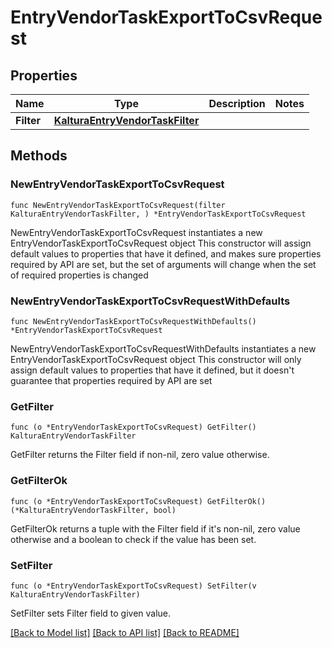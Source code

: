 # EntryVendorTaskExportToCsvRequest

## Properties

Name | Type | Description | Notes
------------ | ------------- | ------------- | -------------
**Filter** | [**KalturaEntryVendorTaskFilter**](KalturaEntryVendorTaskFilter.md) |  | 

## Methods

### NewEntryVendorTaskExportToCsvRequest

`func NewEntryVendorTaskExportToCsvRequest(filter KalturaEntryVendorTaskFilter, ) *EntryVendorTaskExportToCsvRequest`

NewEntryVendorTaskExportToCsvRequest instantiates a new EntryVendorTaskExportToCsvRequest object
This constructor will assign default values to properties that have it defined,
and makes sure properties required by API are set, but the set of arguments
will change when the set of required properties is changed

### NewEntryVendorTaskExportToCsvRequestWithDefaults

`func NewEntryVendorTaskExportToCsvRequestWithDefaults() *EntryVendorTaskExportToCsvRequest`

NewEntryVendorTaskExportToCsvRequestWithDefaults instantiates a new EntryVendorTaskExportToCsvRequest object
This constructor will only assign default values to properties that have it defined,
but it doesn't guarantee that properties required by API are set

### GetFilter

`func (o *EntryVendorTaskExportToCsvRequest) GetFilter() KalturaEntryVendorTaskFilter`

GetFilter returns the Filter field if non-nil, zero value otherwise.

### GetFilterOk

`func (o *EntryVendorTaskExportToCsvRequest) GetFilterOk() (*KalturaEntryVendorTaskFilter, bool)`

GetFilterOk returns a tuple with the Filter field if it's non-nil, zero value otherwise
and a boolean to check if the value has been set.

### SetFilter

`func (o *EntryVendorTaskExportToCsvRequest) SetFilter(v KalturaEntryVendorTaskFilter)`

SetFilter sets Filter field to given value.



[[Back to Model list]](../README.md#documentation-for-models) [[Back to API list]](../README.md#documentation-for-api-endpoints) [[Back to README]](../README.md)


